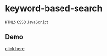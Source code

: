 # keyword-based-search

`HTML5` `CSS3` `JavaScript`

## Demo
<a href="https://aadill365.github.io/keyword-based-search/">click here</a>
